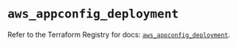 # `aws_appconfig_deployment`

Refer to the Terraform Registry for docs: [`aws_appconfig_deployment`](https://registry.terraform.io/providers/hashicorp/aws/5.46.0/docs/resources/appconfig_deployment).
